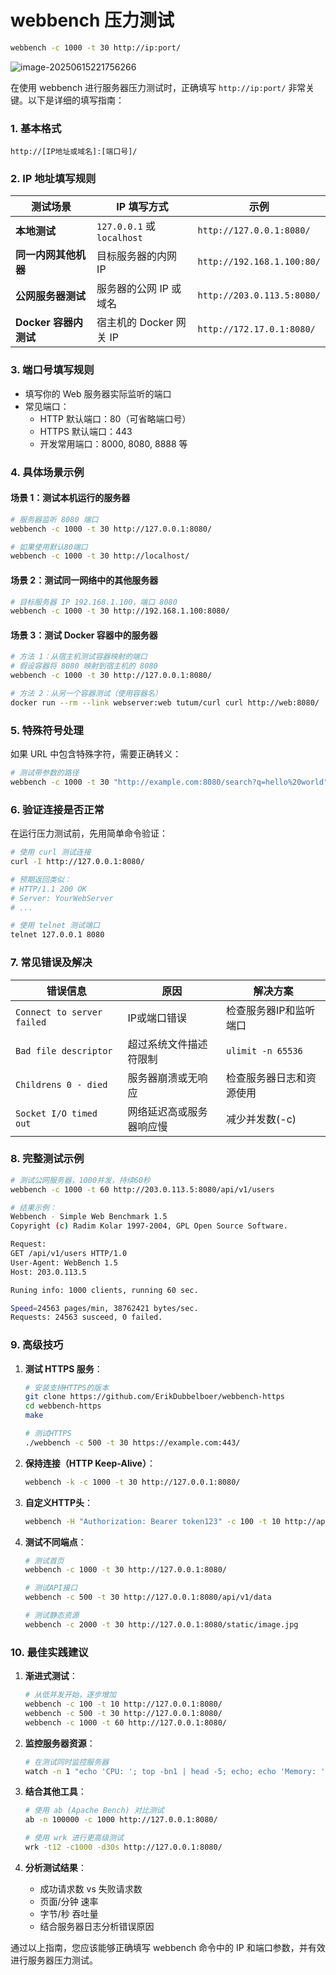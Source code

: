 # webbench 压力测试

```bash
webbench -c 1000 -t 30 http://ip:port/
```

![image-20250615221756266](https://amonologue-image-bed.oss-cn-chengdu.aliyuncs.com/2025/202506152218864.png)

在使用 webbench 进行服务器压力测试时，正确填写 `http://ip:port/` 非常关键。以下是详细的填写指南：

### 1. 基本格式
```
http://[IP地址或域名]:[端口号]/
```

### 2. IP 地址填写规则

| 测试场景              | IP 填写方式                | 示例                       |
| --------------------- | -------------------------- | -------------------------- |
| **本地测试**          | `127.0.0.1` 或 `localhost` | `http://127.0.0.1:8080/`   |
| **同一内网其他机器**  | 目标服务器的内网 IP        | `http://192.168.1.100:80/` |
| **公网服务器测试**    | 服务器的公网 IP 或域名     | `http://203.0.113.5:8080/` |
| **Docker 容器内测试** | 宿主机的 Docker 网关 IP    | `http://172.17.0.1:8080/`  |

### 3. 端口号填写规则
- 填写你的 Web 服务器实际监听的端口
- 常见端口：
  - HTTP 默认端口：80（可省略端口号）
  - HTTPS 默认端口：443
  - 开发常用端口：8000, 8080, 8888 等

### 4. 具体场景示例

#### 场景 1：测试本机运行的服务器
```bash
# 服务器监听 8080 端口
webbench -c 1000 -t 30 http://127.0.0.1:8080/

# 如果使用默认80端口
webbench -c 1000 -t 30 http://localhost/
```

#### 场景 2：测试同一网络中的其他服务器
```bash
# 目标服务器 IP 192.168.1.100，端口 8080
webbench -c 1000 -t 30 http://192.168.1.100:8080/
```

#### 场景 3：测试 Docker 容器中的服务器
```bash
# 方法 1：从宿主机测试容器映射的端口
# 假设容器将 8080 映射到宿主机的 8080
webbench -c 1000 -t 30 http://127.0.0.1:8080/

# 方法 2：从另一个容器测试（使用容器名）
docker run --rm --link webserver:web tutum/curl curl http://web:8080/
```

### 5. 特殊符号处理
如果 URL 中包含特殊字符，需要正确转义：
```bash
# 测试带参数的路径
webbench -c 1000 -t 30 "http://example.com:8080/search?q=hello%20world"
```

### 6. 验证连接是否正常
在运行压力测试前，先用简单命令验证：
```bash
# 使用 curl 测试连接
curl -I http://127.0.0.1:8080/

# 预期返回类似：
# HTTP/1.1 200 OK
# Server: YourWebServer
# ...

# 使用 telnet 测试端口
telnet 127.0.0.1 8080
```

### 7. 常见错误及解决

| 错误信息                   | 原因                     | 解决方案                 |
| -------------------------- | ------------------------ | ------------------------ |
| `Connect to server failed` | IP或端口错误             | 检查服务器IP和监听端口   |
| `Bad file descriptor`      | 超过系统文件描述符限制   | `ulimit -n 65536`        |
| `Childrens 0 - died`       | 服务器崩溃或无响应       | 检查服务器日志和资源使用 |
| `Socket I/O timed out`     | 网络延迟高或服务器响应慢 | 减少并发数(-c)           |

### 8. 完整测试示例
```bash
# 测试公网服务器，1000并发，持续60秒
webbench -c 1000 -t 60 http://203.0.113.5:8080/api/v1/users

# 结果示例：
Webbench - Simple Web Benchmark 1.5
Copyright (c) Radim Kolar 1997-2004, GPL Open Source Software.

Request:
GET /api/v1/users HTTP/1.0
User-Agent: WebBench 1.5
Host: 203.0.113.5

Runing info: 1000 clients, running 60 sec.

Speed=24563 pages/min, 38762421 bytes/sec.
Requests: 24563 susceed, 0 failed.
```

### 9. 高级技巧

1. **测试 HTTPS 服务**：
   ```bash
   # 安装支持HTTPS的版本
   git clone https://github.com/ErikDubbelboer/webbench-https
   cd webbench-https
   make
   
   # 测试HTTPS
   ./webbench -c 500 -t 30 https://example.com:443/
   ```

2. **保持连接（HTTP Keep-Alive）**：
   ```bash
   webbench -k -c 1000 -t 30 http://127.0.0.1:8080/
   ```

3. **自定义HTTP头**：
   ```bash
   webbench -H "Authorization: Bearer token123" -c 100 -t 10 http://api.example.com/
   ```

4. **测试不同端点**：
   ```bash
   # 测试首页
   webbench -c 1000 -t 30 http://127.0.0.1:8080/
   
   # 测试API接口
   webbench -c 500 -t 30 http://127.0.0.1:8080/api/v1/data
   
   # 测试静态资源
   webbench -c 2000 -t 30 http://127.0.0.1:8080/static/image.jpg
   ```

### 10. 最佳实践建议

1. **渐进式测试**：
   ```bash
   # 从低并发开始，逐步增加
   webbench -c 100 -t 10 http://127.0.0.1:8080/
   webbench -c 500 -t 30 http://127.0.0.1:8080/
   webbench -c 1000 -t 60 http://127.0.0.1:8080/
   ```

2. **监控服务器资源**：
   ```bash
   # 在测试同时监控服务器
   watch -n 1 "echo 'CPU: '; top -bn1 | head -5; echo; echo 'Memory: '; free -m; echo; echo 'TCP: '; netstat -ant | awk '{print $6}' | sort | uniq -c"
   ```

3. **结合其他工具**：
   ```bash
   # 使用 ab (Apache Bench) 对比测试
   ab -n 100000 -c 1000 http://127.0.0.1:8080/
   
   # 使用 wrk 进行更高级测试
   wrk -t12 -c1000 -d30s http://127.0.0.1:8080/
   ```

4. **分析测试结果**：
   - 成功请求数 vs 失败请求数
   - 页面/分钟 速率
   - 字节/秒 吞吐量
   - 结合服务器日志分析错误原因

通过以上指南，您应该能够正确填写 webbench 命令中的 IP 和端口参数，并有效进行服务器压力测试。
